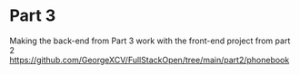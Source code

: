 # Part 3 
Making the back-end from Part 3 work with the front-end project from part 2
https://github.com/GeorgeXCV/FullStackOpen/tree/main/part2/phonebook